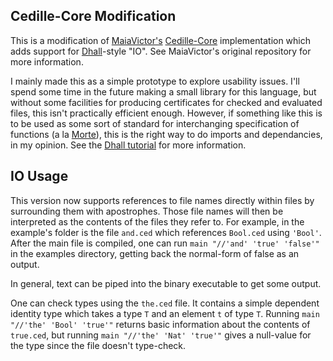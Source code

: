## Cedille-Core Modification

This is a modification of [MaiaVictor's](https://github.com/MaiaVictor) [Cedille-Core](https://github.com/MaiaVictor/cedille-core) implementation which adds support for [Dhall](https://github.com/dhall-lang/dhall-haskell)-style "IO". See MaiaVictor's original repository for more information.

I mainly made this as a simple prototype to explore usability issues. I'll spend some time in the future making a small library for this language, but without some facilities for producing certificates for checked and evaluated files, this isn't practically efficient enough. However, if something like this is to be used as some sort of standard for interchanging specification of functions (a la [Morte](http://www.haskellforall.com/2014/09/morte-intermediate-language-for-super.html)), this is the right way to do imports and dependancies, in my opinion. See the [Dhall tutorial](https://hackage.haskell.org/package/dhall-1.12.0/docs/Dhall-Tutorial.html#g:3) for more information.

## IO Usage

This version now supports references to file names directly within files by surrounding them with apostrophes. Those file names will then be interpreted as the contents of the files they refer to. For example, in the example's folder is the file `and.ced` which references `Bool.ced` using `'Bool'`. After the main file is compiled, one can run `main "//'and' 'true' 'false'"` in the examples directory, getting back the normal-form of false as an output.

In general, text can be piped into the binary executable to get some output.

One can check types using the `the.ced` file. It contains a simple dependent identity type which takes a type `T` and an element `t` of type `T`. Running `main "//'the' 'Bool' 'true'"` returns basic information about the contents of `true.ced`, but running `main "//'the' 'Nat' 'true'"` gives a null-value for the type since the file doesn't type-check.


